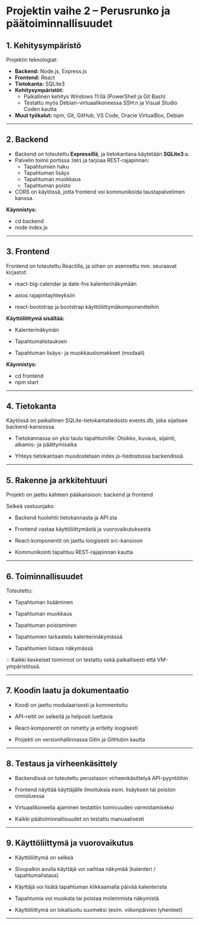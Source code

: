 # Projektin vaihe 2 – Perusrunko ja päätoiminnallisuudet

## 1. Kehitysympäristö

Projektin teknologiat:

- **Backend:** Node.js, Express.js
- **Frontend:** React 
- **Tietokanta:** SQLite3
- **Kehitysympäristöt:**
  - Paikallinen kehitys Windows 11:llä (PowerShell ja Git Bash)
  - Testattu myös Debian-virtuaalikoneessa SSH:n ja Visual Studio Coden kautta
- **Muut työkalut:** npm, Git, GitHub, VS Code, Oracle VirtualBox, Debian

---

## 2. Backend

- Backend on toteutettu **Expressillä**, ja tietokantana käytetään **SQLite3**:a.
- Palvelin toimii portissa `3001` ja tarjoaa REST-rajapinnan:
  - Tapahtumien haku
  - Tapahtuman lisäys
  - Tapahtuman muokkaus
  - Tapahtuman poisto
- CORS on käytössä, jotta frontend voi kommunikoida taustapalvelimen kanssa.

**Käynnistys:**

- cd backend
- node index.js

---

## 3. Frontend
Frontend on toteutettu Reactilla, ja siihen on asennettu mm. seuraavat kirjastot:

- react-big-calendar ja date-fns kalenterinäkymään

- axios rajapintayhteyksiin

- react-bootstrap ja bootstrap käyttöliittymäkomponentteihin

**Käyttöliittymä sisältää:**

- Kalenterinäkymän

- Tapahtumalistauksen

- Tapahtuman lisäys- ja muokkauslomakkeet (modaali)

**Käynnistys:**

- cd frontend
- npm start

---

## 4. Tietokanta
Käytössä on paikallinen SQLite-tietokantatiedosto events.db, joka sijaitsee backend-kansiossa.

- Tietokannassa on yksi taulu tapahtumille: Otsikko, kuvaus, sijainti, alkamis- ja päättymisaika

- Yhteys tietokantaan muodostetaan index.js-tiedostossa backendissä.

---

## 5. Rakenne ja arkkitehtuuri
Projekti on jaettu kahteen pääkansioon: backend ja frontend

Selkeä vastuunjako:

- Backend huolehtii tietokannasta ja API:sta

- Frontend vastaa käyttöliittymästä ja vuorovaikutuksesta

- React-komponentit on jaettu loogisesti src-kansioon

- Kommunikointi tapahtuu REST-rajapinnan kautta

---

## 6. Toiminnallisuudet
Toteutettu:

- Tapahtuman lisääminen

- Tapahtuman muokkaus

- Tapahtuman poistaminen

- Tapahtumien tarkastelu kalenterinäkymässä

- Tapahtumien listaus näkymässä

💡 Kaikki keskeiset toiminnot on testattu sekä paikallisesti että VM-ympäristössä.

---

## 7. Koodin laatu ja dokumentaatio

- Koodi on jaettu modulaarisesti ja kommentoitu

- API-reitit on selkeitä ja helposti luettavia

- React-komponentit on nimetty ja eritelty loogisesti

- Projekti on versionhallinnassa Gitin ja GitHubin kautta

---

## 8. Testaus ja virheenkäsittely

- Backendissä on toteutettu perustason virheenkäsittelyä API-pyyntöihin

- Frontend näyttää käyttäjälle ilmoituksia esim. lisäyksen tai poiston onnistuessa

- Virtuaalikoneella ajaminen testattiin toimivuuden varmistamiseksi

- Kaikki päätoiminnallisuudet on testattu manuaalisesti

---

## 9. Käyttöliittymä ja vuorovaikutus
- Käyttöliittymä on selkeä 

- Sivupalkin avulla käyttäjä voi vaihtaa näkymää (kalenteri / tapahtumalistaus)

- Käyttäjä voi lisätä tapahtuman klikkaamalla päivää kalenterista

- Tapahtumia voi muokata tai poistaa molemmista näkymistä

- Käyttöliittymä on lokalisoitu suomeksi (esim. viikonpäivien lyhenteet)

---